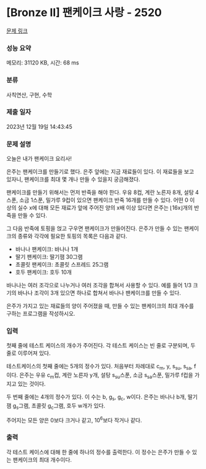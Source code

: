 # [Bronze II] 팬케이크 사랑 - 2520 

[문제 링크](https://www.acmicpc.net/problem/2520) 

### 성능 요약

메모리: 31120 KB, 시간: 68 ms

### 분류

사칙연산, 구현, 수학

### 제출 일자

2023년 12월 19일 14:43:45

### 문제 설명

<p>오늘은 내가 팬케이크 요리사!</p>

<p>은주는 팬케이크를 만들기로 했다. 은주 앞에는 지금 재료들이 있다. 이 재료들을 보고 있자니, 팬케이크를 최대 몇 개나 만들 수 있을지 궁금해졌다.</p>

<p>팬케이크를 만들기 위해서는 먼저 반죽을 해야 한다. 우유 8컵, 계란 노른자 8개, 설탕 4스푼, 소금 1스푼, 밀가루 9컵이 있으면 팬케이크 반죽 16개를 만들 수 있다. 어떤 0 이상의 실수 x에 대해 모든 재료가 앞에 주어진 양의 x배 이상 있다면 은주는 ⌊16x⌋개의 반죽을 만들 수 있다.</p>

<p>그 다음 반죽에 토핑을 얹고 구우면 팬케이크가 만들어진다. 은주가 만들 수 있는 팬케이크의 종류와 각각에 필요한 토핑의 목록은 다음과 같다.</p>

<ul>
	<li>바나나 팬케이크: 바나나 1개</li>
	<li>딸기 팬케이크: 딸기잼 30그램</li>
	<li>초콜릿 팬케이크: 초콜릿 스프레드 25그램</li>
	<li>호두 팬케이크: 호두 10개</li>
</ul>

<p>바나나는 여러 조각으로 나누거나 여러 조각을 합쳐서 사용할 수 있다. 예를 들어 1/3 크기의 바나나 조각이 3개 있으면 하나로 합쳐서 바나나 팬케이크를 만들 수 있다.</p>

<p>은주가 가지고 있는 재료들의 양이 주어졌을 때, 만들 수 있는 팬케이크의 최대 개수를 구하는 프로그램을 작성하시오.</p>

### 입력 

 <p>첫째 줄에 테스트 케이스의 개수가 주어진다. 각 테스트 케이스는 빈 줄로 구분되며, 두 줄로 이루어져 있다.</p>

<p>테스트케이스의 첫째 줄에는 5개의 정수가 있다. 처음부터 차례대로 c<sub>m</sub>, y, s<sub>su</sub>, s<sub>sa</sub>, f이다. 은주는 우유 c<sub>m</sub>컵, 계란 노른자 y개, 설탕 s<sub>su</sub>스푼, 소금 s<sub>sa</sub>스푼, 밀가루 f컵을 가지고 있는 것이다.</p>

<p>두 번째 줄에는 4개의 정수가 있다. 이 수는 b, g<sub>s</sub>, g<sub>c</sub>, w이다. 은주는 바나나 b개, 딸기잼 g<sub>s</sub>그램, 초콜릿 g<sub>c</sub>그램, 호두 w개가 있다.</p>

<p>주어지는 모든 양은 0보다 크거나 같고, 10<sup>6</sup>보다 작거나 같다.</p>

### 출력 

 <p>각 테스트 케이스에 대해 한 줄에 하나의 정수를 출력한다. 이 정수는 은주가 만들 수 있는 팬케이크의 최대 개수이다.</p>

